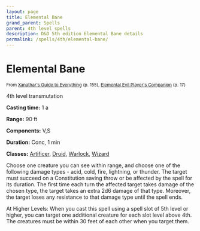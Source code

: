 ```yaml
---
layout: page
title: Elemental Bane
grand_parent: Spells
parent: 4th level spells 
description: D&D 5th edition Elemental Bane details
permalink: /spells/4th/elemental-bane/
---
```


# Elemental Bane

<small>From <a target="_blank" href="https://dnd.wizards.com/products/tabletop-games/rpg-products/xanathars-guide-everything">Xanathar's Guide to Everything</a> (p. 155), <a target="_blank" href="https://dnd.wizards.com/products/tabletop-games/rpg-products/player%E2%80%99s-companion">Elemental Evil Player's Companion</a> (p. 17)</small>


4th level transmutation

**Casting time:** 1 a

**Range:** 90 ft

**Components:** V,S 

**Duration:** Conc, 1 min

**Classes:** [Artificer](/classes/artificer/), [Druid](/classes/druid/), [Warlock](/classes/warlock/), [Wizard](/classes/wizard/)

Choose one creature you can see within range, and choose one of the following damage types - acid, cold, fire, lightning, or thunder. The target must succeed on a Constitution saving throw or be affected by the spell for its duration. The first time each turn the affected target takes damage of the chosen type, the target takes an extra 2d6 damage of that type. Moreover, the target loses any resistance to that damage type until the spell ends.

   At Higher Levels: When you cast this spell using a spell slot of 5th level or higher, you can target one additional creature for each slot level above 4th. The creatures must be within 30 feet of each other when you target them.